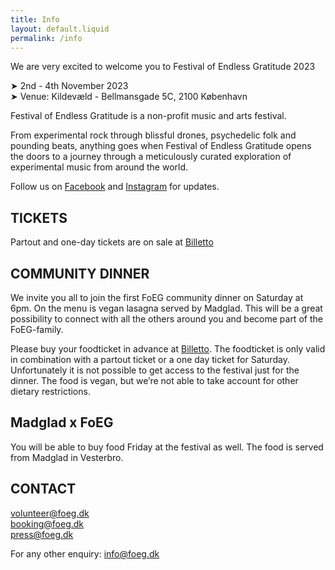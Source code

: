 ```yaml
---
title: Info
layout: default.liquid
permalink: /info
---
```


<p>We are very excited to welcome you to Festival of Endless Gratitude 2023</p>
<p>➤ 2nd - 4th November 2023<br>
➤ Venue: Kildevæld - Bellmansgade 5C, 2100 København</p>
<p>Festival of Endless Gratitude is a non-profit music and arts festival.</p>
<p>From experimental rock through blissful drones, psychedelic folk and pounding beats, anything goes when Festival of Endless Gratitude opens the doors to a journey through a meticulously curated exploration of experimental music from around the world.</p>
<p>Follow us on <a href="https://www.facebook.com/endlessgratitude">Facebook</a> and <a href="https://www.instagram.com/endlessgratitude/">Instagram</a> for updates.</p>
<h2>TICKETS</h2>
<p>Partout and one-day tickets are on sale at <a href="https://billetto.dk/e/festival-of-endless-gratitude-2023-billetter-866217">Billetto</a></p>
<h2>COMMUNITY DINNER</h2>
<p>We invite you all to join the first FoEG community dinner on Saturday at 6pm. On the menu is vegan lasagna served by Madglad. This will be a great possibility to connect with all the others around you and become part of the FoEG-family.</p>

<p>Please buy your foodticket in advance at <a href="https://billetto.dk/ticket_buyer/offers/4e5095f3-ba07-41a4-a4da-cd4770ce2a46">Billetto</a>. The foodticket is only valid in combination with a partout ticket or a one day ticket for Saturday. Unfortunately it is not possible to get access to the festival just for the dinner. The food is vegan, but we’re not able to take account for other dietary restrictions.</p>

<h2>Madglad x FoEG</h2>
<p>You will be able to buy food Friday at the festival as well. The food is served from Madglad in Vesterbro.</p>
<h2>CONTACT</h2>
<p>
<a href="mailto:volunteer@foeg.dk">volunteer@foeg.dk</a>
<br><a href="mailto:booking@foeg.dk">booking@foeg.dk</a>
<br><a href="mailto:press@foeg.dk">press@foeg.dk</a></p>
<p>For any other enquiry: <a href="mailto:info@foeg.dk">info@foeg.dk</a></p>
